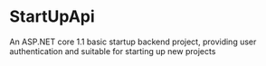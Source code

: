 # StartUpApi

An ASP.NET core 1.1 basic startup backend project, providing user authentication and suitable for starting up new projects
